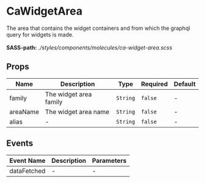 # CaWidgetArea

The area that contains the widget containers and from which the graphql query for widgets is made.<br><br> **SASS-path:** _./styles/components/molecules/ca-widget-area.scss_

## Props

<!-- @vuese:CaWidgetArea:props:start -->
|Name|Description|Type|Required|Default|
|---|---|---|---|---|
|family|The widget area family|`String`|`false`|-|
|areaName|The widget area name|`String`|`false`|-|
|alias|-|`String`|`false`|-|

<!-- @vuese:CaWidgetArea:props:end -->


## Events

<!-- @vuese:CaWidgetArea:events:start -->
|Event Name|Description|Parameters|
|---|---|---|
|dataFetched|-|-|

<!-- @vuese:CaWidgetArea:events:end -->



